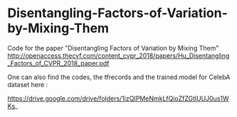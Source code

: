 # Disentangling-Factors-of-Variation-by-Mixing-Them
Code for the paper "Disentangling Factors of Variation by Mixing Them" 
http://openaccess.thecvf.com/content_cvpr_2018/papers/Hu_Disentangling_Factors_of_CVPR_2018_paper.pdf

One can also find the codes, the tfrecords and the trained model for CelebA dataset here : 

https://drive.google.com/drive/folders/1izQIPMeNmkLfQioZfZGtlUUJ0us1WKs_





